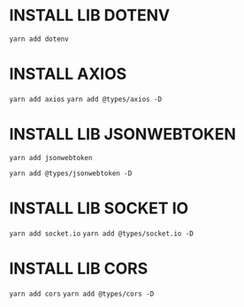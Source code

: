 # INSTALL LIB DOTENV

`yarn add dotenv`

# INSTALL AXIOS

`yarn add axios`
`yarn add @types/axios -D`

# INSTALL LIB JSONWEBTOKEN

`yarn add jsonwebtoken`

`yarn add @types/jsonwebtoken -D`

# INSTALL LIB SOCKET IO

`yarn add socket.io`
`yarn add @types/socket.io -D`

# INSTALL LIB CORS

`yarn add cors`
`yarn add @types/cors -D`
